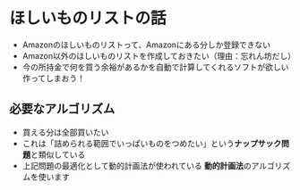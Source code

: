
# ほしいものリストの話
- Amazonのほしいものリストって、Amazonにある分しか登録できない
- Amazon以外のほしいものリストを作成しておきたい（理由：忘れん坊だし）
- 今の所持金で何を買う余裕があるかを自動で計算してくれるソフトが欲しい
作ってしまおう！

## 必要なアルゴリズム
- 買える分は全部買いたい
- これは「詰められる範囲でいっぱいものをつめたい」という**ナップサック問題**と類似している
- 上記問題の最適化として動的計画法が使われている
  **動的計画法**のアルゴリズムを使います
